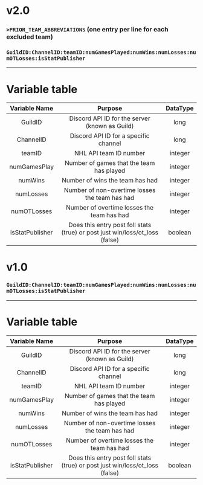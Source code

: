 # v2.0
### `>PRIOR_TEAM_ABBREVIATIONS` (one entry per line for each excluded team)
### `GuildID:ChannelID:teamID:numGamesPlayed:numWins:numLosses:numOTLosses:isStatPublisher`

---

# Variable table
| Variable Name | Purpose | DataType |
| :---: | :---: | :---:
| GuildID | Discord API ID for the server (known as Guild) | long |
| ChannelID | Discord API ID for a specific channel | long |
| teamID | NHL API team ID number | integer |
| numGamesPlay | Number of games that the team has played | integer |
| numWins | Number of wins the team has had | integer |
| numLosses | Number of non-overtime losses the team has had | integer |
| numOTLosses | Number of overtime losses the team has had | integer |
| isStatPublisher | Does this entry post foll stats (true) or post just win/loss/ot_loss (false) | boolean |

# v1.0
### `GuildID:ChannelID:teamID:numGamesPlayed:numWins:numLosses:numOTLosses:isStatPublisher`

---

# Variable table
| Variable Name | Purpose | DataType |
| :---: | :---: | :---:
| GuildID | Discord API ID for the server (known as Guild) | long |
| ChannelID | Discord API ID for a specific channel | long |
| teamID | NHL API team ID number | integer |
| numGamesPlay | Number of games that the team has played | integer |
| numWins | Number of wins the team has had | integer |
| numLosses | Number of non-overtime losses the team has had | integer |
| numOTLosses | Number of overtime losses the team has had | integer |
| isStatPublisher | Does this entry post foll stats (true) or post just win/loss/ot_loss (false) | boolean |